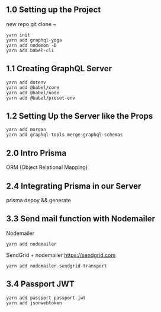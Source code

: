 ## 1.0 Setting up the Project

new repo
git clone ~

```
yarn init
yarn add graphql-yoga
yarn add nodemon -D
yarn add babel-cli
```

## 1.1 Creating GraphQL Server

```
yarn add dotenv
yarn add @babel/core
yarn add @babel/node
yarn add @babel/preset-env
```

## 1.2 Setting Up the Server like the Props

```
yarn add morgan
yarn add graphql-tools merge-graphql-schemas
```

## 2.0 Intro Prisma

ORM (Object Relational Mapping)

## 2.4 Integrating Prisma in our Server

prisma depoy && generate

## 3.3 Send mail function with Nodemailer

Nodemailer

```
yarn add nodemailer
```

SendGrid + nodemailer
https://sendgrid.com

```
yarn add nodemailer-sendgrid-transport
```

## 3.4 Passport JWT

```
yarn add passport passport-jwt
yarn add jsonwebtoken
```
